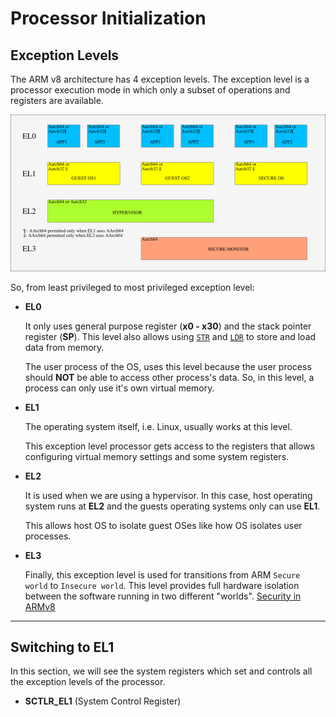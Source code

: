 # Processor Initialization

## Exception Levels

The ARM v8 architecture has 4 exception levels. The exception level is a processor execution mode in which only a subset of operations and registers are available. 

![Exception Levels](/docs/images/exception-levels.png)

So, from least privileged to most privileged exception level:

- **EL0**
	
	It only uses general purpose register (**x0 - x30**) and the stack pointer register (**SP**).
	This level also allows using [`STR`](/docs/instructions.md) and [`LDR`](/docs/instructions.md) to store and load data from memory.
	
	The user process of the OS, uses this level because the user process should **NOT** be able to access other process's data.
	So, in this level, a process can only use it's own virtual memory.
        
- **EL1**
	
	The operating system itself, i.e. Linux, usually works at this level. 
	
	This exception level processor gets access to the registers that allows configuring virtual memory settings and some system registers.
	
- **EL2**
	
	It is used when we are using a hypervisor. In this case, host operating system runs at **EL2** and the guests operating systems only can use **EL1**.
	
	This allows host OS to isolate guest OSes like how OS isolates user processes.

- **EL3**

	Finally, this exception level is used for transitions from ARM `Secure world` to `Insecure world`. This level provides full hardware isolation between the software running in two different "worlds". [Security in ARMv8](https://developer.arm.com/documentation/100935/0100/)

---
## Switching to EL1

In this section, we will see the system registers which set and controls all the exception levels of the processor.

- **SCTLR_EL1** (System Control Register)




